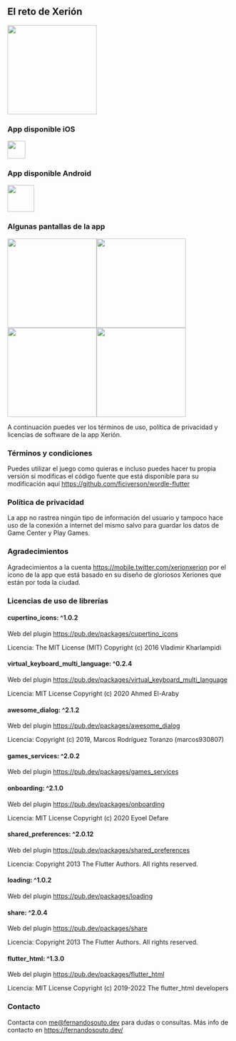 ## El reto de Xerión

<img src="https://user-images.githubusercontent.com/12527053/150801054-51d2b84b-f24a-4cf8-8663-62bd6f20e3a7.png" width="200" />

### App disponible iOS

<img src="https://user-images.githubusercontent.com/12527053/150821046-2c21a20d-3d3e-4fdf-b57f-351d798729e9.png" height="40" />

### App disponible Android

<img src="https://user-images.githubusercontent.com/12527053/150820728-e381a468-9b94-4c56-ac31-0ed0e590cd02.png" height="60" />


### Algunas pantallas de la app

<img src="https://user-images.githubusercontent.com/12527053/150809960-cc7e60fb-d69c-4260-b034-b193711bdc55.png" width="200" /><img src="https://user-images.githubusercontent.com/12527053/150808412-6195f4b9-294e-46c1-9ed6-650461b9ef52.png" width="200" /><img src="https://user-images.githubusercontent.com/12527053/150807951-335dbffc-260f-4591-8d2e-4aabbc36bbfc.png" width="200" /><img src="https://user-images.githubusercontent.com/12527053/150808530-cd1f338c-7744-4a06-bdbf-a93f1a2071aa.png" width="200" />

A continuación puedes ver los términos de uso, política de privacidad y licencias de software de la app Xerión.

### Términos y condiciones 

Puedes utilizar el juego como quieras e incluso puedes hacer tu propia versión si modificas el código fuente que está disponible para su modificación aquí https://github.com/ficiverson/wordle-flutter

### Política de privacidad

La app no rastrea ningún tipo de información del usuario y tampoco hace uso de la conexión a internet del mismo salvo para guardar los datos de Game Center y Play Games.

### Agradecimientos 

Agradecimientos a la cuenta https://mobile.twitter.com/xerionxerion por el icono de la app que está basado en su diseño de gloriosos Xeriones que están por toda la ciudad.

### Licencias de uso de librerías

#### cupertino_icons: ^1.0.2

Web del plugin https://pub.dev/packages/cupertino_icons

Licencia: The MIT License (MIT) Copyright (c) 2016 Vladimir Kharlampidi

#### virtual_keyboard_multi_language: ^0.2.4

Web del plugin https://pub.dev/packages/virtual_keyboard_multi_language

Licencia: MIT License Copyright (c) 2020 Ahmed El-Araby

#### awesome_dialog: ^2.1.2

Web del plugin https://pub.dev/packages/awesome_dialog

Licencia: Copyright (c) 2019, Marcos Rodríguez Toranzo (marcos930807)

#### games_services: ^2.0.2

Web del plugin https://pub.dev/packages/games_services


#### onboarding: ^2.1.0

Web del plugin https://pub.dev/packages/onboarding

Licencia: MIT License Copyright (c) 2020 Eyoel Defare

#### shared_preferences: ^2.0.12

Web del plugin https://pub.dev/packages/shared_preferences

Licencia: Copyright 2013 The Flutter Authors. All rights reserved.

#### loading: ^1.0.2

Web del plugin https://pub.dev/packages/loading

#### share: ^2.0.4

Web del plugin https://pub.dev/packages/share

Licencia: Copyright 2013 The Flutter Authors. All rights reserved.

#### flutter_html: ^1.3.0

Web del plugin https://pub.dev/packages/flutter_html

Licencia: MIT License Copyright (c) 2019-2022 The flutter_html developers

### Contacto

Contacta con me@fernandosouto.dev para dudas o consultas. Más info de contacto en https://fernandosouto.dev/
